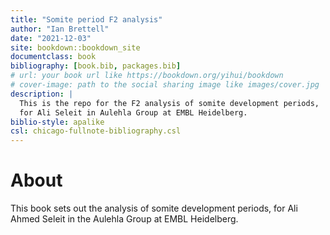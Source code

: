 ```yaml
--- 
title: "Somite period F2 analysis"
author: "Ian Brettell"
date: "2021-12-03"
site: bookdown::bookdown_site
documentclass: book
bibliography: [book.bib, packages.bib]
# url: your book url like https://bookdown.org/yihui/bookdown
# cover-image: path to the social sharing image like images/cover.jpg
description: |
  This is the repo for the F2 analysis of somite development periods,
  for Ali Seleit in Aulehla Group at EMBL Heidelberg.
biblio-style: apalike
csl: chicago-fullnote-bibliography.csl
---
```


# About

This book sets out the analysis of somite development periods, for Ali Ahmed Seleit in the Aulehla Group at EMBL Heidelberg.



